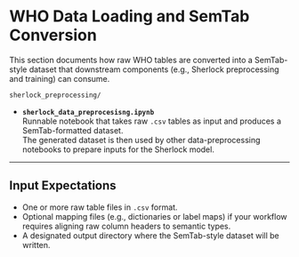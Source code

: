# WHO Data Loading and SemTab Conversion

This section documents how raw WHO tables are converted into a SemTab-style dataset that downstream components (e.g., Sherlock preprocessing and training) can consume.

`sherlock_preprocessing/`

- **`sherlock_data_preprocesisng.ipynb`**  
  Runnable notebook that takes raw `.csv` tables as input and produces a SemTab-formatted dataset.  
  The generated dataset is then used by other data-preprocessing notebooks to prepare inputs for the Sherlock model.

---

## Input Expectations

- One or more raw table files in `.csv` format.
- Optional mapping files (e.g., dictionaries or label maps) if your workflow requires aligning raw column headers to semantic types.
- A designated output directory where the SemTab-style dataset will be written.
